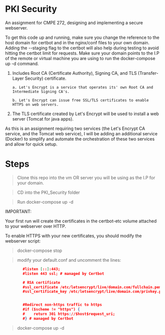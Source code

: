 # PKI Security
An assignment for CMPE 272, designing and implementing a  secure webserver.

To get this code up and running, make sure you change the reference to the host domain for certbot and in the nginx/conf files to your own domain. Adding the --staging flag to the certbot will also help during testing to avoid hitting the certbot limit for requests. Make sure your domain points to the I.P of the remote or virtual machine you are using to run the docker-compose up -d command.

1.  Includes Root CA (Certificate Authority), Signing CA, and TLS (Transfer-Layer Security) certificate.

        a. Let's Encrypt is a service that operates its' own Root CA and Intermediate Signing CA's. 

        b. Let's Encrypt can issue free SSL/TLS certificates to enable HTTPS on web servers.


2.  The TLS certificate created by Let's Encrypt will be used to install a web server (Tomcat for java apps).

As this is an assignment requiring two services (the Let's Encrypt CA service, and the Tomcat web service), I will be adding an additional service (Docker) to simplify and automate the orchestration of these two services and allow for quick setup.

# Steps 

> Clone this repo into the vm OR server you will be using as the I.P for your domain.

> CD into the PKI_Security folder

> Run docker-compose up -d

IMPORTANT:

Your first run will create the certificates in the certbot-etc volume attached to your webserver over HTTP.

To enable HTTPS with your new certificates, you should modify the webserver script:

> docker-compose stop

> modify your default.conf and uncomment the lines:

``` json
        #listen [::]:443;
        #listen 443 ssl; # managed by Certbot

        # RSA certificate
        #ssl_certificate /etc/letsencrypt/live/domain.com/fullchain.pem; #/etc/nginx/certs/localhost.pem; # managed by Certbot (or your own self signed local host certs)
        #ssl_certificate_key /etc/letsencrypt/live/domain.com/privkey.pem; #/etc/nginx/certs/localhost-key.pem; # managed by Certbot


        #Redirect non-https traffic to https
        #if ($scheme != "https") {
        #    return 301 https://$host$request_uri;
        #} # managed by Certbot
```

> docker-compose up -d